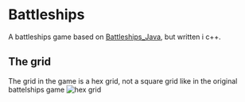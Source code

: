 # Battleships
A battleships game based on [Battleships_Java](https://github.com/Tobhal/Battleships_java), but written i c++.

## The grid
The grid in the game is a hex grid, not a square grid like in the original battelships game
![hex grid](https://i.imgur.com/8ud2yns.png)